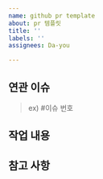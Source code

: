 ```yaml
---
name: github pr template
about: pr 템플릿
title: ''
labels: ''
assignees: Da-you

---
```


## 연관 이슈
> ex) #이슈 번호
## 작업 내용

## 참고 사항
